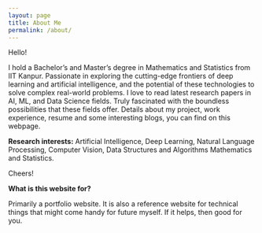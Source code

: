```yaml
---
layout: page
title: About Me
permalink: /about/
---
```


Hello!

I hold a Bachelor’s and Master’s degree in Mathematics and Statistics from IIT Kanpur. Passionate in exploring the cutting-edge frontiers of deep learning and artificial intelligence, and the potential of these technologies to solve complex real-world problems. I love to read latest research papers in AI, ML, and Data Science fields. Truly fascinated with the boundless possibilities that these fields offer. Details about my project, work experience, resume and some interesting blogs, you can find on this webpage.

**Research interests:** Artificial Intelligence, Deep Learning, Natural Language Processing, Computer Vision, Data Structures and Algorithms Mathematics and Statistics.

Cheers!

**What is this website for?**

Primarily a portfolio website. It is also a reference website for technical things that might come handy for future myself. If it helps, then good for you.